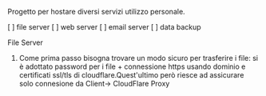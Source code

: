 Progetto per hostare diversi servizi utilizzo personale.

[ ] file server
[ ] web server
[ ] email server 
[ ] data backup

File Server

1. Come prima passo bisogna trovare un modo sicuro per trasferire i file: si è adottato password per i file + connessione https usando dominio e certificati ssl/tls di cloudflare.Quest'ultimo però riesce ad assicurare solo connesione da Client-> CloudFlare Proxy